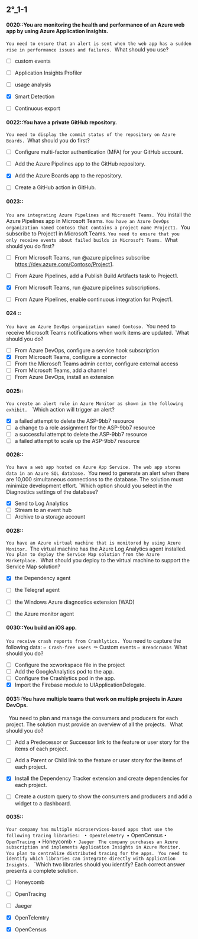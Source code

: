 ##   2°_1-1


#### 0020::You are monitoring the health and performance of an Azure web app by using Azure Application Insights.
`You need to ensure that an alert is sent when the web app has a sudden rise in performance issues and failures.
`What should you use?

- [ ] custom events
- [ ] Application Insights Profiler
- [ ] usage analysis
- [x] Smart Detection
- [ ] Continuous export


#### 0022::You have a private GitHub repository.
`You need to display the commit status of the repository on Azure Boards.
`What should you do first?

- [ ] Configure multi-factor authentication (MFA) for your GitHub account.
- [ ] Add the Azure Pipelines app to the GitHub repository.
- [x] Add the Azure Boards app to the repository.
- [ ] Create a GitHub action in GitHub.


#### 0023::
`You are integrating Azure Pipelines and Microsoft Teams.
`You install the Azure Pipelines app in Microsoft Teams.
`You have an Azure DevOps organization named Contoso that contains a project name Project1.
`You subscribe to Project1 in Microsoft Teams.
`You need to ensure that you only receive events about failed builds in Microsoft Teams.
`What should you do first?

- [ ] From Microsoft Teams, run @azure pipelines subscribe https://dev.azure.com/Contoso/Project1.
- [ ] From Azure Pipelines, add a Publish Build Artifacts task to Project1.
- [x] From Microsoft Teams, run @azure pipelines subscriptions.
- [ ] From Azure Pipelines, enable continuous integration for Project1.


#### 024 ::
`You have an Azure DevOps organization named Contoso.
`You need to receive Microsoft Teams notifications when work items are updated.
`What should you do?

- [ ] From Azure DevOps, configure a service hook subscription
- [x] From Microsoft Teams, configure a connector
- [ ] From the Microsoft Teams admin center, configure external access
- [ ] From Microsoft Teams, add a channel
- [ ] From Azure DevOps, install an extension

#### 0025::
`You create an alert rule in Azure Monitor as shown in the following exhibit.
` 
`Which action will trigger an alert?

- [x] a failed attempt to delete the ASP-9bb7 resource
- [ ] a change to a role assignment for the ASP-9bb7 resource
- [ ] a successful attempt to delete the ASP-9bb7 resource
- [ ] a failed attempt to scale up the ASP-9bb7 resource

#### 0026::
`You have a web app hosted on Azure App Service. The web app stores data in an Azure SQL database.
`You need to generate an alert when there are 10,000 simultaneous connections to the database. The solution must minimize development effort.
`Which option should you select in the Diagnostics settings of the database?

- [x] Send to Log Analytics
- [ ] Stream to an event hub
- [ ] Archive to a storage account

#### 0028::
`You have an Azure virtual machine that is monitored by using Azure Monitor.
`The virtual machine has the Azure Log Analytics agent installed.
`You plan to deploy the Service Map solution from the Azure Marketplace.
`What should you deploy to the virtual machine to support the Service Map solution?

- [x] the Dependency agent
- [ ] the Telegraf agent
- [ ] the Windows Azure diagnostics extension (WAD)
- [ ] the Azure monitor agent


#### 0030::You build an iOS app.
`You receive crash reports from Crashlytics.
`You need to capture the following data:
`✑ Crash-free users
`✑ Custom events
`✑ Breadcrumbs
`What should you do?

- [ ] Configure the xcworkspace file in the project
- [ ] Add the GoogleAnalytics pod to the app.
- [ ] Configure the Crashlytics pod in the app.
- [x] Import the Firebase module to UIApplicationDelegate.

#### 0031::You have multiple teams that work on multiple projects in Azure DevOps.
`
`You need to plan and manage the consumers and producers for each project. The solution must provide an overview of all the projects.
`
`What should you do?

- [ ] Add a Predecessor or Successor link to the feature or user story for the items of each project.
- [ ] Add a Parent or Child link to the feature or user story for the items of each project.
- [x] Install the Dependency Tracker extension and create dependencies for each project.
- [ ] Create a custom query to show the consumers and producers and add a widget to a dashboard.




#### 0035::
`Your company has multiple microservices-based apps that use the following tracing libraries:
`
`• OpenTelemetry
`• OpenCensus
`• OpenTracing
`• Honeycomb
`• Jaeger
`
`The company purchases an Azure subscription and implements Application Insights in Azure Monitor.
`
`You plan to centralize distributed tracing for the apps.
`
`You need to identify which libraries can integrate directly with Application Insights.
`
`Which two libraries should you identify? Each correct answer presents a complete solution.

- [ ] Honeycomb
- [ ] OpenTracing
- [ ] Jaeger
- [x] OpenTelemtry
- [x] OpenCensus





















